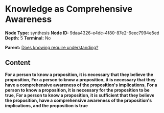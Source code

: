 # Knowledge as Comprehensive Awareness

**Node Type:** synthesis
**Node ID:** 9daa4326-e4dc-4f80-87e2-6eec7994e5ed
**Depth:** 5
**Terminal:** No

**Parent:** [Does knowing require understanding?](does-knowing-require-understanding-antithesis-303c651f-de41-476f-8712-1b2ee15ae443.md)

## Content

**For a person to know a proposition, it is necessary that they believe the proposition**, **For a person to know a proposition, it is necessary that they have a comprehensive awareness of the proposition's implications**, **For a person to know a proposition, it is necessary for the proposition to be true**, **For a person to know a proposition, it is sufficient that they believe the proposition, have a comprehensive awareness of the proposition's implications, and the proposition is true**
